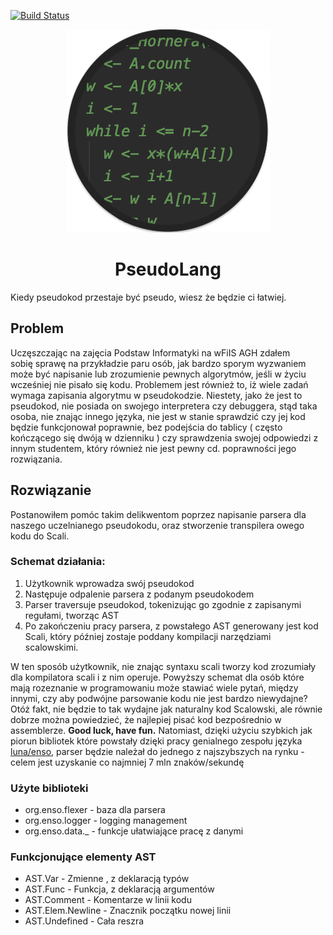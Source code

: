 [![Build Status](https://dev.azure.com/maciejmikolajek/maciejmikolajek/_apis/build/status/BinarySoftware.PseudoLang?branchName=master)](https://dev.azure.com/maciejmikolajek/maciejmikolajek/_build/latest?definitionId=2&branchName=master)

<p align="center">
<img src="https://github.com/BinarySoftware/PseudoLang/blob/master/PseudoLang.png" style="margin: 0 auto;">
</p>
<h1 align="center">PseudoLang</h1>
Kiedy pseudokod przestaje być pseudo, wiesz że będzie ci łatwiej.

## Problem
Uczęszczając na zajęcia Podstaw Informatyki na wFiIS AGH zdałem sobię sprawę na przykładzie paru osób, jak bardzo sporym wyzwaniem może być napisanie lub zrozumienie pewnych algorytmów, jeśli w życiu wcześniej nie pisało się kodu. 
Problemem jest również to, iż wiele zadań wymaga zapisania algorytmu w pseudokodzie. Niestety, jako że jest to pseudokod, nie posiada on swojego interpretera czy debuggera, stąd taka osoba, nie znając innego języka, nie jest w stanie sprawdzić czy jej kod będzie funkcjonował poprawnie, bez podejścia do tablicy ( często kończącego się dwóją w dzienniku ) czy sprawdzenia swojej odpowiedzi z innym studentem, który również nie jest pewny cd. poprawności jego rozwiązania.

## Rozwiązanie
Postanowiłem pomóc takim delikwentom poprzez napisanie parsera dla naszego uczelnianego pseudokodu, oraz stworzenie transpilera owego kodu do Scali.

### Schemat działania:
1. Użytkownik wprowadza swój pseudokod
2. Następuje odpalenie parsera z podanym pseudokodem
3. Parser traversuje pseudokod, tokenizując go zgodnie z zapisanymi regułami, tworząc AST
4. Po zakończeniu pracy parsera, z powstałego AST generowany jest kod Scali, który później zostaje poddany kompilacji narzędziami scalowskimi.

W ten sposób użytkownik, nie znając syntaxu scali tworzy kod zrozumiały dla kompilatora scali i z nim operuje.
Powyższy schemat dla osób które mają rozeznanie w programowaniu może stawiać wiele pytań, między innymi, czy aby podwójne parsowanie kodu nie jest bardzo niewydajne? Otóż fakt, nie będzie to tak wydajne jak naturalny kod Scalowski, ale równie dobrze można powiedzieć, że najlepiej pisać kod bezpośrednio w assemblerze. 
**Good luck, have fun.**
Natomiast, dzięki użyciu szybkich jak piorun bibliotek które powstały dzięki pracy genialnego zespołu języka [luna/enso](https://github.com/luna/enso), parser będzie należał do jednego z najszybszych na rynku - celem jest uzyskanie co najmniej 7 mln znaków/sekundę

### Użyte biblioteki
- org.enso.flexer - baza dla parsera
- org.enso.logger - logging management
- org.enso.data._ - funkcje ułatwiające pracę z danymi

### Funkcjonujące elementy AST
- AST.Var - Zmienne , z deklaracją typów
- AST.Func - Funkcja, z deklaracją argumentów
- AST.Comment - Komentarze w linii kodu
- AST.Elem.Newline - Znacznik początku nowej linii
- AST.Undefined - Cała reszra
